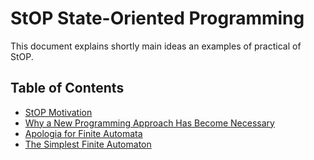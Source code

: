 # StOP State-Oriented Programming

This document explains shortly main ideas an examples of practical of StOP.

## Table of Contents
- [StOP Motivation](./02-StOP-Motivation.md)
- [Why a New Programming Approach Has Become Necessary](./03-StOP-Why-Now.md)
- [Apologia for Finite Automata](04-StOP-Apologia-FA.md)
- [The Simplest Finite Automaton](./05-StOP-The-Simplest-FA.md)






